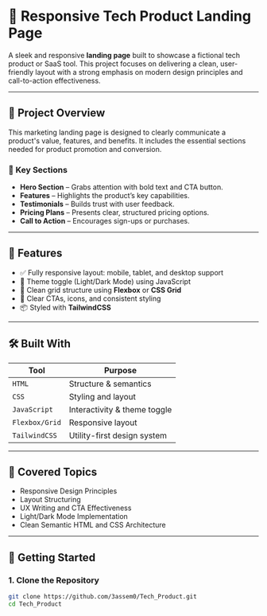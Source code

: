 # 🚀 Responsive Tech Product Landing Page

A sleek and responsive **landing page** built to showcase a fictional tech product or SaaS tool. This project focuses on delivering a clean, user-friendly layout with a strong emphasis on modern design principles and call-to-action effectiveness.

---

## 🧾 Project Overview

This marketing landing page is designed to clearly communicate a product's value, features, and benefits. It includes the essential sections needed for product promotion and conversion.

### 📄 Key Sections

- **Hero Section** – Grabs attention with bold text and CTA button.
- **Features** – Highlights the product’s key capabilities.
- **Testimonials** – Builds trust with user feedback.
- **Pricing Plans** – Presents clear, structured pricing options.
- **Call to Action** – Encourages sign-ups or purchases.

---

## 🎯 Features

- ✅ Fully responsive layout: mobile, tablet, and desktop support
- 🎨 Theme toggle (Light/Dark Mode) using JavaScript
- 🔳 Clean grid structure using **Flexbox** or **CSS Grid**
- 🎯 Clear CTAs, icons, and consistent styling
- 📦 Styled with **TailwindCSS**

---

## 🛠️ Built With

| Tool | Purpose |
|------|---------|
| `HTML` | Structure & semantics |
| `CSS` | Styling and layout |
| `JavaScript` | Interactivity & theme toggle |
| `Flexbox/Grid` | Responsive layout |
| `TailwindCSS`  | Utility-first design system |

---

## 🧠 Covered Topics

- Responsive Design Principles
- Layout Structuring
- UX Writing and CTA Effectiveness
- Light/Dark Mode Implementation
- Clean Semantic HTML and CSS Architecture

---

## 🚀 Getting Started

### 1. Clone the Repository
```bash
git clone https://github.com/3assem0/Tech_Product.git
cd Tech_Product
